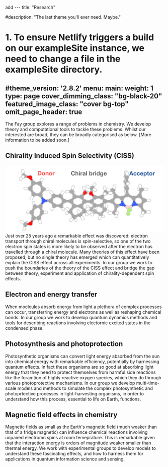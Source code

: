 add ---
title: "Research"

#description: "The last theme you'll ever need. Maybe."
# 1. To ensure Netlify triggers a build on our exampleSite instance, we need to change a file in the exampleSite directory.
#theme_version: '2.8.2'
menu:
  main:
    weight: 1
type: page
cover_dimming_class: "bg-black-20"
featured_image_class: "cover bg-top"
omit_page_header: true
---
The Fay group explores a range of problems in chemistry. We develop theory and computational tools to tackle these problems. Whilst our interested are broad, they can be broadly categorised as below.
\[More information to be added soon.\]

## Chirality Induced Spin Selectivity (CISS)

![alt text](/images/d-chi-a.png "Image of a chiral donor-bridge-acceptor molecule.")
Just over 25 years ago a remarkable effect was discovered: electron transport through chiral molecules is spin-selective, so one of the two electron spin states is more likely to be observed after the electron has travelled through a chiral molecule. Many theories of this effect have been proposed, but no single theory has emerged which can quantitatively explain the CISS effect across all experiments. In our group we work to push the boundaries of the theory of the CISS effect and bridge the gap between theory, experiment and application of chirality-dependent spin effects.

## Electron and energy transfer

When moelcules absorb energy from light a plethora of complex processes can occur, transferring energy and electrons as well as reshaping chemical bonds. In our group we work to develop quantum dynamics methods and tools for describing reactions involving electornic excited states in the condensed phase.

## Photosynthesis and photoprotection 

Photosynthetic organisms can convert light energy absorbed from the sun into chemical energy with remarkable efficiency, potentially by harnessing quantum effects. In fact these organisms are so good at absorbing light energy that they need to protect themselves from harmful side reactions like the foramtion of highly reactive oxygen species, which they do through various photoprotective mechanisms. In our group we develop multi-time-scale models and methods to simulate the complex photosynthetic and photoprtective processes in light-harvesting organisms, in order to understand how this process, essential to life on Earth, functions.

## Magnetic field effects in chemistry

Magnetic fields as small as the Earth's magnetic field (much weaker than that of a fridge magnetic) can influence chemical reactions involving unpaired electromn spins at room temeprature. This is remarkable given that the interaction energy is orders of magnitude weaker smaller than thermal energy. We work with experimental groups to develop models to understand these fascinating effects, and how to harness them for applications in quantum information science and sensing.
